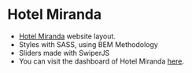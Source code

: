 # Hotel Miranda
- [Hotel Miranda](https://nicolascou.github.io/hotel-miranda/) website layout.
- Styles with SASS, using BEM Methodology
- Sliders made with SwiperJS
- You can visit the dashboard of Hotel Miranda [here](https://github.com/nicolascou/hotel-miranda-dashboard/).